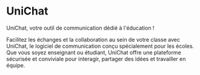 # UniChat

UniChat, votre outil de communication dédié à l'éducation !


Facilitez les échanges et la collaboration au sein de votre classe avec UniChat, le logiciel de communication conçu spécialement pour les écoles. Que vous soyez enseignant ou étudiant, UniChat offre une plateforme sécurisée et conviviale pour interagir, partager des idées et travailler en équipe.
